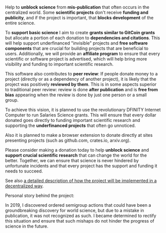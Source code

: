 Help to **unblock science** from **mis-publication** that often occurs in the centralized world. Some **scientific projects** don't receive **funding and publicity**, and if the project is important, that **blocks development** of the entire science.

To **support basic science** I aim to create **grants similar to GitCoin grants** but allocate a portion of each donation to **dependencies and citations**. This will help support underfinanced "invisible" projects and **free software components** that are crucial for building projects that are beneficial to users. Additionally, we will provide an **affiliate program** to ensure that every scientific or software project is advertised, which will help bring more visibility and funding to important scientific research.

This software also contributes to **peer review**: If people donate money to a project (directly or as a dependency of another project), it is likely that the project was positively **reviewed by them**. This is in some aspects superior to traditional peer review: review is done **after publication** and is **free from bias** appearing when the review is done by just one person or a small group.

To achieve this vision, it is planned to use the revolutionary DFINITY Internet Computer to run Salaries Science grants. This will ensure that every dollar donated goes directly to funding important scientific research and supporting the **underfinanced projects** that often go unnoticed.

Also it is planned to make a browser extension to donate directly at sites presenting projects (such as github.com, crates.io, arxiv.org).

Please consider making a donation today to help **unblock science** and **support crucial scientific research** that can change the world for the better. Together, we can ensure that science is never hindered by unfortunate incidents and that every project has the support and funding it needs to succeed.

See also [a detailed description of how the project will be implemented in a decentralized way](https://github.com/vporton/salaries-science/blob/main/financing-science-algorithm.odt?raw=true).

Personal story behind the project:

In 2019, I discovered ordered semigroup actions that could have been a groundbreaking discovery for world science, but due to a mistake in publication, it was not recognized as such. I became determined to rectify this situation and ensure that such mishaps do not hinder the progress of science in the future.
